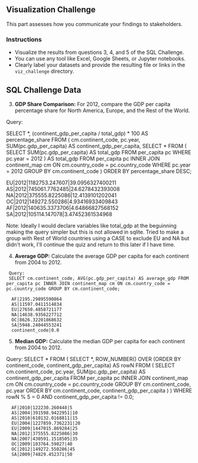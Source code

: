 ## Visualization Challenge

This part assesses how you communicate your findings to stakeholders.

### Instructions

- Visualize the results from questions 3, 4, and 5 of the SQL Challenge.
- You can use any tool like Excel, Google Sheets, or Jupyter notebooks.
- Clearly label your datasets and provide the resulting file or links in the `viz_challenge` directory.

## SQL Challenge Data

   3. **GDP Share Comparison:** For 2012, compare the GDP per capita percentage share for North America, Europe, and the Rest of the World.

   Query: 

   SELECT *, 
   (continent_gdp_per_capita / total_gdp) * 100 AS percentage_share
   FROM (
         cm.continent_code, 
         pc.year, 
         SUM(pc.gdp_per_capita) AS continent_gdp_per_capita,
         SELECT * FROM  (
            SELECT SUM(pc.gdp_per_capita) AS total_gdp
            FROM per_capita pc
            WHERE pc.year = 2012
         ) AS total_gdp
      FROM per_capita pc 
      INNER JOIN continent_map cm ON cm.country_code = pc.country_code WHERE pc.year = 2012 
      GROUP BY cm.continent_code
   ) ORDER BY percentage_share DESC;

   EU|2012|1182753.247607|39.0956327400211
   AS|2012|745061.7762485|24.6278432393008
   NA|2012|375555.8225086|12.4139101202041
   OC|2012|149272.550286|4.93416933409843
   AF|2012|140635.3373706|4.64866827568152
   SA|2012|105114.147078|3.47452361534968

   Note: Ideally I would declare variables like total_gdp at the beguinning making the query simpler but this is not allowed in sqlite. Tried to make a group with Rest of World countries using a CASE to exclude EU and NA but didn't work, I'll continue the quiz and return to this later if I have time.

   4. **Average GDP:** Calculate the average GDP per capita for each continent from 2004 to 2012.

     Query: 
     SELECT cm.continent_code, AVG(pc.gdp_per_capita) AS average_gdp FROM per_capita pc INNER JOIN continent_map cm ON cm.country_code = pc.country_code GROUP BY cm.continent_code;

      AF|2195.29895590864
      AS|11597.0411514834
      EU|27650.4858721177
      NA|14638.9356227712
      OC|8626.32201868632
      SA|5948.24044553241
      continent_code|0.0

   5. **Median GDP:** Calculate the median GDP per capita for each continent from 2004 to 2012.

   Query: 
      SELECT * FROM (
      SELECT 
         *, 
         ROW_NUMBER() OVER (ORDER BY continent_code, continent_gdp_per_capita) AS rowN 
      FROM (
         SELECT 
            cm.continent_code, 
            pc.year, 
            SUM(pc.gdp_per_capita) AS continent_gdp_per_capita 
         FROM per_capita pc 
         INNER JOIN continent_map cm ON cm.country_code = pc.country_code 
         GROUP BY cm.continent_code, pc.year 
         ORDER BY cm.continent_code, continent_gdp_per_capita
      )
      ) 
      WHERE rowN % 5 = 0 
      AND continent_gdp_per_capita != 0.0;

      AF|2010|122230.260448|5
      AS|2004|391598.9422951|10
      AS|2010|610132.0168811|15
      EU|2004|1227859.7362231|20
      EU|2009|1447015.869284|25
      NA|2012|375555.8225086|30
      NA|2007|430591.1518505|35
      OC|2009|103764.59827|40
      OC|2012|149272.550286|45
      SA|2009|74829.452371|50

